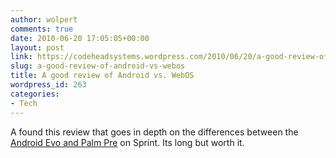 ```yaml
---
author: wolpert
comments: true
date: 2010-06-20 17:05:05+00:00
layout: post
link: https://codeheadsystems.wordpress.com/2010/06/20/a-good-review-of-android-vs-webos/
slug: a-good-review-of-android-vs-webos
title: A good review of Android vs. WebOS
wordpress_id: 263
categories:
- Tech
---
```


A found this review that goes in depth on the differences between the [Android Evo and Palm Pre](http://www.androidcentral.com/comparing-palm-pre-htc-evo-4g-sprint) on Sprint. Its long but worth it.
